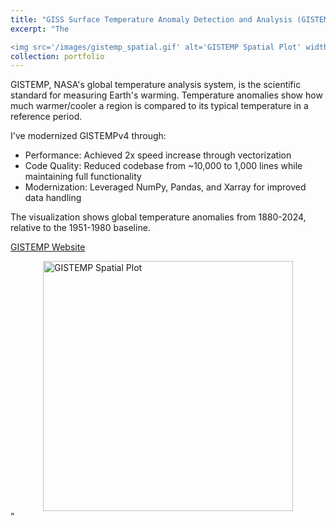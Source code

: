 ```yaml
---
title: "GISS Surface Temperature Anomaly Detection and Analysis (GISTEMP)"
excerpt: "The

<img src='/images/gistemp_spatial.gif' alt='GISTEMP Spatial Plot' width='400' height='400' style='display: block; margin: 0 auto;'>"
collection: portfolio
---
```


GISTEMP, NASA's global temperature analysis system, is the scientific standard for measuring Earth's warming. Temperature anomalies show how much warmer/cooler a region is compared to its typical temperature in a reference period.

I've modernized GISTEMPv4 through:
- Performance: Achieved 2x speed increase through vectorization
- Code Quality: Reduced codebase from ~10,000 to 1,000 lines while maintaining full functionality
- Modernization: Leveraged NumPy, Pandas, and Xarray for improved data handling

The visualization shows global temperature anomalies from 1880-2024, relative to the 1951-1980 baseline.

[GISTEMP Website](https://data.giss.nasa.gov/gistemp/)

<img src='/images/gistemp_spatial.gif' alt='GISTEMP Spatial Plot' width='400' height='400' style='display: block; margin: 0 auto;'>"
